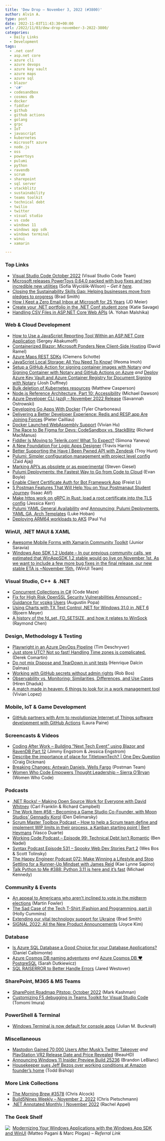```yaml
---
title: 'Dew Drop – November 3, 2022 (#3800)'
author: Alvin A.
type: post
date: 2022-11-03T11:43:30+00:00
url: /2022/11/03/dew-drop-november-3-2022-3800/
categories:
  - Daily Links
  - Development
tags:
  - .net conf
  - asp.net core
  - azure cli
  - azure devops
  - azure key vault
  - azure maps
  - azure sql
  - blazor
  - 'c#'
  - codesandbox
  - cosmos db
  - docker
  - fiddler
  - github
  - github actions
  - golang
  - grpc
  - IoT
  - javascript
  - kubernetes
  - microsoft azure
  - node.js
  - oss
  - powertoys
  - pulumi
  - python
  - ravendb
  - scrum
  - sharepoint
  - sql server
  - stackblitz
  - sustainability
  - teams toolkit
  - technical debt
  - twilio
  - twitter
  - visual studio
  - vs code
  - windows 11
  - windows app sdk
  - windows terminal
  - winui
  - xamarin

---
```

### <a name="top"></a>Top Links

  * <a href="https://code.visualstudio.com/updates/v1_73" target="_blank" rel="noopener">Visual Studio Code October 2022</a> (Visual Studio Code Team)
  * <a href="https://betanews.com/2022/11/03/microsoft-releases-powertoys-0-64-0-packed-with-bug-fixes-and-two-incredible-new-utilities/" target="_blank" rel="noopener">Microsoft releases PowerToys 0.64.0 packed with bug fixes and two incredible new utilities</a> (Sofia Wyciślik-Wilson) _&#8211; Get it_ <a href="https://github.com/microsoft/PowerToys/releases/tag/v0.64.0" target="_blank" rel="noopener"><em>here</em></a>_._
  * <a href="https://blogs.microsoft.com/on-the-issues/2022/11/02/closing-sustainability-skills-gap/" target="_blank" rel="noopener">Closing the Sustainability Skills Gap: Helping businesses move from pledges to progress</a> (Brad Smith)
  * <a href="https://jdmeier.com/inbox-zero-at-microsoft/" target="_blank" rel="noopener">How I Kept a Zero Email Inbox at Microsoft for 25 Years</a> (JD Meier)
  * <a href="https://devblogs.microsoft.com/dotnet/dotnet-conf-2022-student-zone/" target="_blank" rel="noopener">Create your .NET portfolio in the .NET Conf student zone</a> (Katie Savage)
  * <a href="https://www.syncfusion.com/blogs/post/handling-csv-files-in-asp-net-core-web-apis.aspx?utm_source=alvinashcraft&utm_medium=email&utm_campaign=alvinashcraft_blog_edmnov22" target="_blank" rel="noopener">Handling CSV Files in ASP.NET Core Web APIs</a> (A. Yohan Malshika)



### <a name="web"></a>Web & Cloud Development

  * <a href="https://www.grapecity.com/blogs/how-to-use-javascript-reporting-tool-within-aspnetcore-application" target="_blank" rel="noopener">How to Use a JavaScript Reporting Tool Within an ASP.NET Core Application</a> (Sergey Abakumoff)
  * <a href="https://visualstudiomagazine.com/articles/2022/11/02/blazor-docker.aspx" target="_blank" rel="noopener">Containerized Blazor: Microsoft Ponders New Client-Side Hosting</a> (David Ramel)
  * <a href="https://techcommunity.microsoft.com/t5/azure-maps-blog/azure-maps-rest-sdks/ba-p/3668121" target="_blank" rel="noopener">Azure Maps REST SDKs</a> (Clemens Schotte)
  * <a href="https://www.telerik.com/blogs/javascript-local-storage-all-you-need-know" target="_blank" rel="noopener">JavaScript Local Storage: All You Need To Know!</a> (Ifeoma Imoh)
  * <a href="https://dev.to/azure/setup-a-github-action-for-signing-container-images-with-notary-4m3k" target="_blank" rel="noopener">Setup a GitHub Action for signing container images with Notary</a> _and_ <a href="https://dev.to/azure/signing-container-with-notary-and-github-actions-on-azure-1jlo" target="_blank" rel="noopener">Signing Container with Notary and GitHub Actions on Azure</a> _and_ <a href="https://dev.to/azure/deploy-azure-key-vault-and-azure-container-registry-for-document-signing-with-notary-3o7k" target="_blank" rel="noopener">Deploy Azure Key Vault and Azure Container Registry for Document Signing with Notary</a> (Josh Duffney)
  * <a href="https://octopus.com/blog/deleting-kubernetes-resources" target="_blank" rel="noopener">Bulk deletion of Kubernetes resources</a> (Matthew Casperson)
  * <a href="https://developers.redhat.com/articles/2022/11/03/nodejs-reference-architecture-part-10-accessibility" target="_blank" rel="noopener">Node.js Reference Architecture, Part 10: Accessibility</a> (Michael Dawson)
  * <a href="https://devblogs.microsoft.com/azure-sdk/azure-developer-cli-azd-november-2022-release/" target="_blank" rel="noopener">Azure Developer CLI (azd) – November 2022 Release</a> (Savannah Ostrowski)
  * <a href="https://www.docker.com/blog/developing-go-apps-docker/" target="_blank" rel="noopener">Developing Go Apps With Docker</a> (Tyler Charboneau)
  * <a href="https://redis.com/blog/respapp-joining-redis/" target="_blank" rel="noopener">Delivering a Better Developer Experience: Redis and RESP.app Are Joining Forces</a> (Pieter Cailliau)
  * <a href="https://www.infoq.com/news/2022/11/docker-webassembly/?utm_campaign=infoq_content&utm_source=infoq&utm_medium=feed&utm_term=global" target="_blank" rel="noopener">Docker Launched WebAssembly Support</a> (Vivian Hu)
  * <a href="https://thenewstack.io/the-race-to-be-figma-for-devs-codesandbox-vs-stackblitz/" target="_blank" rel="noopener">The Race to Be Figma for Devs: CodeSandbox vs. StackBlitz</a> (Richard MacManus)
  * <a href="https://www.telerik.com/blogs/fiddler-moving-telerik-what-expect" target="_blank" rel="noopener">Fiddler Is Moving to Telerik.com! What To Expect?</a> (Simona Yaneva)
  * <a href="https://techcommunity.microsoft.com/t5/integrations-on-azure-blog/a-new-foundation-for-logic-apps-designer/ba-p/3662025" target="_blank" rel="noopener">A New Foundation For Logic Apps Designer</a> (Travis Harris)
  * <a href="https://www.troyhunt.com/better-supporting-the-have-i-been-pwned-api-with-zendesk/" target="_blank" rel="noopener">Better Supporting the Have I Been Pwned API with Zendesk</a> (Troy Hunt)
  * <a href="https://www.pulumi.com/blog/project-config-mvp/" target="_blank" rel="noopener">Pulumi: Simpler configuration management with project level config</a> (Zaid Ajaj)
  * <a href="https://steven-giesel.com/blogPost/1d97ea56-9a32-4067-9919-10b9af5623a6" target="_blank" rel="noopener">Marking API&#8217;s as obsolete or as experimental</a> (Steven Giesel)
  * <a href="https://www.pulumi.com/blog/pulumi-deployments/" target="_blank" rel="noopener">Pulumi Deployments: the Fastest Way to Go from Code to Cloud</a> (Evan Boyle)
  * <a href="https://techcommunity.microsoft.com/t5/windows-dev-appconsult/enable-client-certificate-auth-for-bot-framework-app/ba-p/3668075" target="_blank" rel="noopener">Enable Client Certificate Auth for Bot Framework App</a> (Freist Li)
  * <a href="https://blog.postman.com/5-postman-features-postman-student-programs-livestream/" target="_blank" rel="noopener">5 Postman Features That Will Help You on Your Postmanaut Student Journey</a> (Isaac Atif)
  * <a href="https://jessitron.com/2022/11/02/make-https-work-on-grpc-in-rust-load-a-root-certificate-into-the-tls-config/" target="_blank" rel="noopener">Make https work on gRPC in Rust: load a root certificate into the TLS config</a> (Jessica Kerr)
  * <a href="https://www.pulumi.com/blog/pulumi-yaml-ga/" target="_blank" rel="noopener">Pulumi YAML General Availability</a> _and_ <a href="https://www.pulumi.com/blog/nov-2022-launches/" target="_blank" rel="noopener">Announcing: Pulumi Deployments, YAML GA, Arch Templates</a> (Luke Hoban)
  * <a href="https://dev.to/azure/deploying-arm64-workloads-to-aks-5hi4" target="_blank" rel="noopener">Deploying ARM64 workloads to AKS</a> (Paul Yu)



### <a name="silverlight"></a>WinUI, .NET MAUI & XAML

  * <a href="https://trailheadtechnology.com/awesome-mobile-forms-with-xamarin-community-toolkit/" target="_blank" rel="noopener">Awesome Mobile Forms with Xamarin Community Toolkit</a> (Junior Saravia)
  * <a href="https://twitter.com/windowsui/status/1587926249338376192?s=51&t=5wHobUQy_wpqPVUzHeIDbQ" target="_blank" rel="noopener">Windows App SDK 1.2 Update &#8211; In our previous community calls, we estimated that WinAppSDK 1.2 stable would go live on November 1st. As we want to include a few more bug fixes in the final release, our new stable ETA is ~November 15th.</a> (WinUI Team)



### <a name="dotnet"></a>Visual Studio, C++&nbsp; & .NET

  * <a href="https://code-maze.com/concurrent-collections-in-c/" target="_blank" rel="noopener">Concurrent Collections in C#</a> (Code Maze)
  * <a href="https://devblogs.microsoft.com/cppblog/fix-for-high-risk-openssl-security-vulnerabilities-announced-guidance-for-vcpkg-users/" target="_blank" rel="noopener">Fix for High Risk OpenSSL Security Vulnerabilities Announced – Guidance for vcpkg Users</a> (Augustin Popa)
  * <a href="https://www.textcontrol.com/blog/2022/11/02/using-charts-with-tx-text-control-net-for-windows-3100-in-net-6/" target="_blank" rel="noopener">Using Charts with TX Text Control .NET for Windows 31.0 in .NET 6</a> (Bjoern Meyer)
  * <a href="https://devblogs.microsoft.com/oldnewthing/20221102-00/?p=107343" target="_blank" rel="noopener">A history of the fd_set, FD_SETSIZE, and how it relates to WinSock</a> (Raymond Chen)



### <a name="design"></a>Design, Methodology & Testing

  * <a href="https://timdeschryver.dev/blog/playwright-in-an-azure-devops-pipeline" target="_blank" rel="noopener">Playwright in an Azure DevOps Pipeline</a> (Tim Deschryver)
  * <a href="https://codeopinion.com/just-store-utc-not-so-fast-handling-time-zones-is-complicated/" target="_blank" rel="noopener">Just store UTC? Not so fast! Handling Time zones is complicated.</a> (Derek Comartin)
  * <a href="https://intodot.net/do-not-mix-dispose-and-teardown-in-unit-tests/" target="_blank" rel="noopener">Do not mix Dispose and TearDown in unit tests</a> (Henrique Dalcin Dalmas)
  * <a href="https://devopsjournal.io/blog/2022/11/02/GitHub-secrets-without-admin-rights" target="_blank" rel="noopener">Working with GitHub secrets without admin rights</a> (Rob Bos)
  * <a href="https://www.simform.com/blog/observability-vs-monitoring/" target="_blank" rel="noopener">Observability vs. Monitoring: Similarities, Differences, and Use Cases</a> (Hiren Dhaduk)
  * <a href="https://blog.trello.com/enterprise/how-to-pick-a-work-management-tool" target="_blank" rel="noopener">A match made in heaven: 6 things to look for in a work management tool</a> (Vivian Lopez)



### <a name="mobile"></a>Mobile, IoT & Game Development

  * <a href="https://github.blog/2022-11-02-github-partners-with-arm-to-revolutionize-internet-of-things-software-development-with-github-actions/" target="_blank" rel="noopener">GitHub partners with Arm to revolutionize Internet of Things software development with GitHub Actions</a> (Laura Paine)



### <a name="videos"></a>Screencasts & Videos

  * <a href="http://www.youtube.com/watch?v=tpF61oKd3-I" target="_blank" rel="noopener">Coding After Work &#8211; Building &#8220;Next Tech Event&#8221; using Blazor and RavenDB Part 12</a> (Jimmy Engstrom & Jessica Engstrom)
  * <a href="http://www.youtube.com/watch?v=u-PpG7zXaN4" target="_blank" rel="noopener">Describe the importance of place for TitletownTech? | One Dev Question</a> (Craig Dickman)
  * <a href="http://www.youtube.com/watch?v=B1YX5JR2MrE" target="_blank" rel="noopener">Breaking Changes: Antwain Daniels, Wells Fargo</a> (Postman Team)
  * <a href="http://www.youtube.com/watch?v=_O0OosV8bWM" target="_blank" rel="noopener">Women Who Code Empowers Thought Leadership &#8211; Sierra O’Bryan</a> (Women Who Code)



### <a name="podcasts"></a>Podcasts

  * <a href="https://www.spreaker.com/user/16677006/dotnetrocks-1818-open-source-working-for" target="_blank" rel="noopener">.NET Rocks! &#8211; Making Open Source Work for Everyone with David Whitney</a> (Carl Franklin & Richard Campbell)
  * <a href="https://theworkitem.com/blog/ori-moon-studios-gennadiy-korol/" target="_blank" rel="noopener">The Work Item #58 &#8211; Becoming a Game Studio Co-Founder, with Moon Studios&#8217; Gennadiy Korol</a> (Den Delimarsky)
  * <a href="https://scrummastertoolbox.libsyn.com/how-to-help-a-scrum-team-define-and-implement-wip-limits-in-their-process-a-kanban-starting-point-bert-heymans" target="_blank" rel="noopener">Scrum Master Toolbox Podcast &#8211; How to help a Scrum team define and implement WIP limits in their process, a Kanban starting point | Bert Heymans</a> (Vasco Duarte)
  * <a href="https://www.bennadel.com/blog/4349-working-code-podcast-episode-99-technical-debt-isnt-romantic.htm" target="_blank" rel="noopener">Working Code Podcast &#8211; Episode 99: Technical Debt Isn&#8217;t Romantic</a> (Ben Nadel)
  * <a href="https://syntax.fm/show/531/spooky-web-dev-stories-part-2" target="_blank" rel="noopener">Syntax Podcast Episode 531 &#8211; Spooky Web Dev Stories Part 2</a> (Wes Bos & Scott Tolinsky)
  * <a href="https://oasisofcourage.com/072-make-winning-a-lifestyle-and-stop-settling-for-a-runner-up-mindset-with-james-reid/" target="_blank" rel="noopener">The Happy Engineer Podcast 072: Make Winning a Lifestyle and Stop Settling for a Runner-Up Mindset with James Reid</a> (Kae Lynne Sapino)
  * <a href="https://talkpython.fm/episodes/show/388/python-3.11-is-here-and-its-fast" target="_blank" rel="noopener">Talk Python to Me #388: Python 3.11 is here and it&#8217;s fast</a> (Michael Kennedy)



### <a name="events"></a>Community & Events

  * <a href="https://martinfowler.com/articles/2022-midterm-vote.html" target="_blank" rel="noopener">An appeal to Americans who aren&#8217;t inclined to vote in the midterm elections</a> (Martin Fowler)
  * <a href="https://hollycummins.com/fashion-and-programming-ii/" target="_blank" rel="noopener">The Sad Case of the Tech T-Shirt (Fashion and Programming, part ii)</a> (Holly Cummins)
  * <a href="https://blogs.microsoft.com/on-the-issues/2022/11/03/our-tech-support-ukraine/" target="_blank" rel="noopener">Extending our vital technology support for Ukraine</a> (Brad Smith)
  * <a href="https://www.twilio.com/blog/signal-2022-product-announcements" target="_blank" rel="noopener">SIGNAL 2022: All the New Product Announcements</a> (Joyce Kim)



### <a name="sql"></a>Database

  * <a href="https://www.mssqltips.com/sqlservertip/7438/azure-sql-database-overview/" target="_blank" rel="noopener">Is Azure SQL Database a Good Choice for your Database Applications?</a> (Daniel Calbimonte)
  * <a href="https://data-adventurer.com/2022/10/24/azure-cosmos-db-naming-adventures/?utm_source=rss&utm_medium=rss&utm_campaign=azure-cosmos-db-naming-adventures" target="_blank" rel="noopener">Azure Cosmos DB naming adventures</a> _and_ <a href="https://data-adventurer.com/2022/11/02/azure-cosmos-db-%e2%9d%a4%ef%b8%8f-postgresql/?utm_source=rss&utm_medium=rss&utm_campaign=azure-cosmos-db-%25e2%259d%25a4%25ef%25b8%258f-postgresql" target="_blank" rel="noopener">Azure Cosmos DB ❤️ PostgreSQL</a> (Sarah Dutkiewicz)
  * <a href="https://www.mssqltips.com/sqlservertip/7439/sql-raiserror-error-handling-code-execution/" target="_blank" rel="noopener">SQL RAISERROR to Better Handle Errors</a> (Jared Westover)



### <a name="sp"></a>SharePoint, M365 & MS Teams

  * <a href="https://techcommunity.microsoft.com/t5/microsoft-sharepoint-blog/sharepoint-roadmap-pitstop-october-2022/ba-p/3667609" target="_blank" rel="noopener">SharePoint Roadmap Pitstop: October 2022</a> (Mark Kashman)
  * <a href="https://devblogs.microsoft.com/microsoft365dev/customizing-f5-debugging-in-teams-toolkit-for-visual-studio-code/" target="_blank" rel="noopener">Customizing F5 debugging in Teams Toolkit for Visual Studio Code</a> (Tomomi Imura)



### <a name="ps"></a>PowerShell & Terminal

  * <a href="https://boyet.com/blog/windows-terminal-is-now-default-for-console-apps/" target="_blank" rel="noopener">Windows Terminal is now default for console apps</a> (Julian M. Bucknall)



### <a name="misc"></a>Miscellaneous

  * <a href="https://tech.slashdot.org/story/22/11/02/1958241/mastodon-gained-70000-users-after-musks-twitter-takeover?utm_source=rss1.0mainlinkanon&utm_medium=feed" target="_blank" rel="noopener">Mastodon Gained 70,000 Users After Musk&#8217;s Twitter Takeover</a> _and_ <a href="https://games.slashdot.org/story/22/11/02/2024243/playstation-vr2-release-date-and-price-revealed?utm_source=rss1.0mainlinkanon&utm_medium=feed" target="_blank" rel="noopener">PlayStation VR2 Release Date and Price Revealed</a> (BeauHD)
  * <a href="https://blogs.windows.com/windows-insider/2022/11/02/announcing-windows-11-insider-preview-build-25236/" target="_blank" rel="noopener">Announcing Windows 11 Insider Preview Build 25236</a> (Brandon LeBlanc)
  * <a href="https://www.geekwire.com/2022/housekeeper-sues-jeff-bezos-over-working-conditions-at-amazon-founders-home/" target="_blank" rel="noopener">Housekeeper sues Jeff Bezos over working conditions at Amazon founder’s home</a> (Todd Bishop)



### <a name="links"></a>More Link Collections

  * <a href="https://blog.cwa.me.uk/2022/11/03/the-morning-brew-3578/" target="_blank" rel="noopener">The Morning Brew #3578</a> (Chris Alcock)
  * <a href="https://build5nines.com/build5nines-weekly-november-2-2022/" target="_blank" rel="noopener">Build5Nines Weekly – November 2, 2022</a> (Chris Pietschmann)
  * <a href="https://blog.jetbrains.com/dotnet/2022/11/02/net-annotated-monthly-november-2022/" target="_blank" rel="noopener">.NET Annotated Monthly | November 2022</a> (Rachel Appel)



### <a name="shelf"></a>The Geek Shelf

<a href="https://www.amazon.com/dp/1803235667/?tag=amavin-20" target="_blank" rel="noopener"><img decoding="async" align="left" style="margin: 0px 4px 0px 0px; border: 0px currentcolor; border-image: none; float: left; display: inline; background-image: none;" src="https://m.media-amazon.com/images/I/41zIfz2XdnL._SS135_.jpg" border="0" /></a>&nbsp;<a href="https://www.amazon.com/dp/1803235667/?tag=amavin-20" target="_blank" rel="noopener">Modernizing Your Windows Applications with the Windows App SDK and WinUI</a> (Matteo Pagani & Marc Plogas) _&#8211; Referral Link_